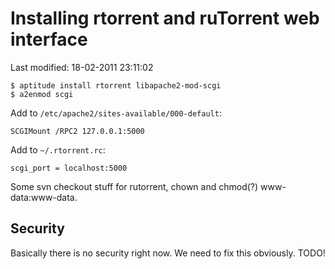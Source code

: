 # Installing rtorrent and ruTorrent web interface

Last modified: 18-02-2011 23:11:02

	$ aptitude install rtorrent libapache2-mod-scgi
	$ a2enmod scgi
	
Add to `/etc/apache2/sites-available/000-default`:

	SCGIMount /RPC2 127.0.0.1:5000

Add to `~/.rtorrent.rc`:

	scgi_port = localhost:5000

Some svn checkout stuff for rutorrent, chown and chmod(?) www-data:www-data.

## Security

Basically there is no security right now. We need to fix this obviously.
TODO!
